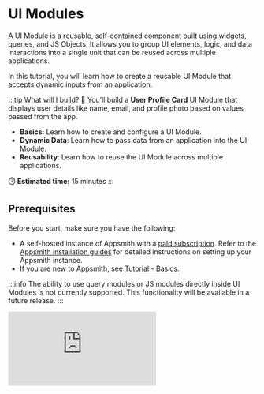 # UI Modules

A UI Module is a reusable, self-contained component built using widgets, queries, and JS Objects. It allows you to group UI elements, logic, and data interactions into a single unit that can be reused across multiple applications.

In this tutorial, you will learn how to create a reusable UI Module that accepts dynamic inputs from an application.


:::tip What will I build? 🧩
You’ll build a **User Profile Card** UI Module that displays user details like name, email, and profile photo based on values passed from the app.

- **Basics**: Learn how to create and configure a UI Module.
- **Dynamic Data**: Learn how to pass data from an application into the UI Module.
- **Reusability**: Learn how to reuse the UI Module across multiple applications.

⏱️ **Estimated time:** 15 minutes
:::



## Prerequisites

Before you start, make sure you have the following:

* A self-hosted instance of Appsmith with a [paid subscription](https://www.appsmith.com/pricing). Refer to the [Appsmith installation guides](/getting-started/setup/installation-guides) for detailed instructions on setting up your Appsmith instance.
* If you are new to Appsmith, see [Tutorial - Basics](/getting-started/tutorials/start-building).




:::info
The ability to use query modules or JS modules directly inside UI Modules is not currently supported. This functionality will be available in a future release.
:::

<div style={{ position: "relative", paddingBottom: "calc(50.52% + 41px)", height: 0, width: "100%" }}>
  <iframe
    src="https://demo.arcade.software/KHcwNrupekXborH0Hw4Z?embed"
    frameBorder="0"
    loading="lazy"
    webkitAllowFullScreen
    mozAllowFullScreen
    allowFullScreen
    allow="fullscreen"
    style={{ position: "absolute", top: 0, left: 0, width: "100%", height: "100%" }}
    title="Appsmith | Connect Data"
  />
</div>


1. Open your workspace and click **Create New** in the top-right corner. Select **Package** and choose **UI Package** as the package type.

<dd>

A UI Package is a collection of UI Modules that contain reusable widgets, queries, and JS Objects. These modules can be dynamically configured and reused across multiple applications within the same workspace.

</dd>

2. Click on the **Module Container**. The module container represents the overall layout for the UI Module, where you define inputs and configure widgets.


3. From the right-side property pane of the Module Container, you can configure **Inputs**. 


<dd>

Inputs allow you to dynamically set widget values inside the module.
These values are passed from the application into the UI Module at runtime.

Create the following inputs for the module:

| Input Name  | Purpose                         |
| ----------- | ------------------------------- |
| `userName`  | Full name of the user           |
| `userEmail` | Email address of the user       |
| `userID`    | Unique ID of the user           |
| `userImg`   | URL of the user's profile photo |


</dd>

4. Drag three **Text** widgets and one **Image** widget onto the canvas to create a simple user profile UI.
These widgets will display user details such as the user's name, email, ID, and profile photo, using the input values passed from the application.

5. Once the widgets are added to the canvas, configure each widget to display values passed through the module’s inputs.

<dd>

To bind an input value to a widget, use the following syntax:

```js
{{inputs.<inputName>}}
```

Set the widget properties as follows:

| Widget               | Property           | Value                  |
| -------------------- | ------------------ | ---------------------- |
| Name Text Widget     | Text               | `{{inputs.userName}}`  |
| Email Text Widget    | Text               | `{{inputs.userEmail}}` |
| ID Text Widget       | Text               | `{{inputs.userID}}`    |
| Profile Image Widget | Image Source / URL | `{{inputs.userImg}}`   |

</dd>


6. Publish the UI Module from the top-right corner.
This allows the module and its changes to reflect on the application side for reuse.



7. Navigate back to the workspace and create a new application.

8. Inside the application, click on the **UI** tab and select Add **New UI Element**. Click on **Module** to view all the UI Modules that are published within the same workspace.


9. Drag the `UserProfileCard` module onto the canvas. This creates an instance of the UI Module that you can configure inside the application.

10. To pass dynamic user data into the module, drag a Table widget onto the canvas. Click **Connect Data** and select the **Sample Users** datasource.
Then, select the **public.users** table to connect the Table widget to sample user data.

11. Click on the `UserProfileCard` module instance added to the canvas.
In the property pane, set each input by referencing the selected row from the Table widget.

<dd>

Use the following bindings:


| Input Name  | Value                           |
| ----------- | ------------------------------- |
| `userName`  | `{{Table1.selectedRow.name}}`   |
| `userEmail` | `{{Table1.selectedRow.email}}`  |
| `userID`    | `{{Table1.selectedRow.id}}`     |
| `userImg`   | `{{Table1.selectedRow.image}}` |

Now, when you select any row in the Table widget, the corresponding user details will automatically be displayed in the UI Module.

</dd>

:::tip 🎉 Great Job!
You have successfully created a reusable UI Module that dynamically displays user details based on application data.

By using inputs, you can easily reuse this User Profile Card across different applications and pass parameters at runtime, without rebuilding the UI each time.
:::